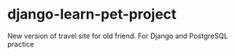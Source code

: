 # django-learn-pet-project
New version of travel site for old friend. For Django and PostgreSQL practice
